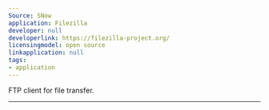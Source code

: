 ```yaml
---
Source: SNow
application: Filezilla
developer: null
developerlink: https://filezilla-project.org/
licensingmodel: open source
linkapplication: null
tags:
- application
---
```

FTP client for file transfer.

---
